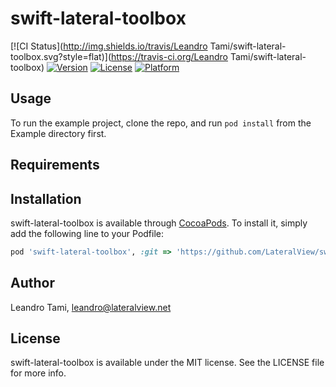 # swift-lateral-toolbox

[![CI Status](http://img.shields.io/travis/Leandro Tami/swift-lateral-toolbox.svg?style=flat)](https://travis-ci.org/Leandro Tami/swift-lateral-toolbox)
[![Version](https://img.shields.io/cocoapods/v/swift-lateral-toolbox.svg?style=flat)](http://cocoapods.org/pods/swift-lateral-toolbox)
[![License](https://img.shields.io/cocoapods/l/swift-lateral-toolbox.svg?style=flat)](http://cocoapods.org/pods/swift-lateral-toolbox)
[![Platform](https://img.shields.io/cocoapods/p/swift-lateral-toolbox.svg?style=flat)](http://cocoapods.org/pods/swift-lateral-toolbox)

## Usage

To run the example project, clone the repo, and run `pod install` from the Example directory first.

## Requirements

## Installation

swift-lateral-toolbox is available through [CocoaPods](http://cocoapods.org). To install
it, simply add the following line to your Podfile:

```ruby
pod 'swift-lateral-toolbox', :git => 'https://github.com/LateralView/swift-lateral-toolbox.git'
```

## Author

Leandro Tami, leandro@lateralview.net

## License

swift-lateral-toolbox is available under the MIT license. See the LICENSE file for more info.
